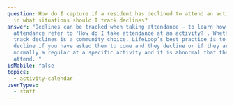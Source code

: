 ```yaml
---
question: How do I capture if a resident has declined to attend an activity and
  in what situations should I track declines?
answer: "Declines can be tracked when taking attendance – to learn how to take
  attendance refer to 'How do I take attendance at an activity?'. Whether you
  track declines is a community choice. LifeLoop’s best practice is to choose
  decline if you have asked them to come and they decline or if they are
  normally a regular at a specific activity and it is abnormal that they did not
  attend. "
isMobile: false
topics:
  - activity-calendar
userTypes:
  - staff
---
```

